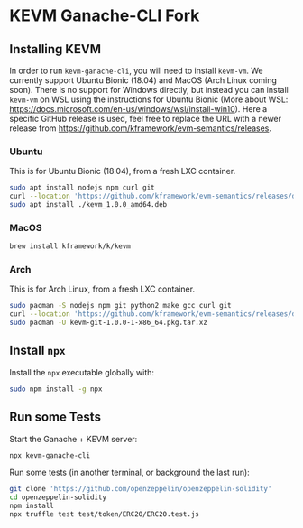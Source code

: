 KEVM Ganache-CLI Fork
=====================

Installing KEVM
---------------

In order to run `kevm-ganache-cli`, you will need to install `kevm-vm`.
We currently support Ubuntu Bionic (18.04) and MacOS (Arch Linux coming soon).
There is no support for Windows directly, but instead you can install `kevm-vm` on WSL using the instructions for Ubuntu Bionic (More about WSL: https://docs.microsoft.com/en-us/windows/wsl/install-win10).
Here a specific GitHub release is used, feel free to replace the URL with a newer release from <https://github.com/kframework/evm-semantics/releases>.

### Ubuntu

This is for Ubuntu Bionic (18.04), from a fresh LXC container.

```sh
sudo apt install nodejs npm curl git
curl --location 'https://github.com/kframework/evm-semantics/releases/download/v1.0.0-84e09b2/kevm_1.0.0_amd64.deb' --output kevm_1.0.0_amd64.deb
sudo apt install ./kevm_1.0.0_amd64.deb
```

### MacOS

```sh
brew install kframework/k/kevm
```

### Arch

This is for Arch Linux, from a fresh LXC container.

```sh
sudo pacman -S nodejs npm git python2 make gcc curl git
curl --location 'https://github.com/kframework/evm-semantics/releases/download/v1.0.0-84e09b2/kevm-git-1.0.0-1-x86_64.pkg.tar.xz' --output kevm-git-1.0.0-1-x86_64.pkg.tar.xz
sudo pacman -U kevm-git-1.0.0-1-x86_64.pkg.tar.xz
```

Install `npx`
-------------

Install the `npx` executable globally with:

```sh
sudo npm install -g npx
```

Run some Tests
--------------

Start the Ganache + KEVM server:

```sh
npx kevm-ganache-cli
```

Run some tests (in another terminal, or background the last run):

```sh
git clone 'https://github.com/openzeppelin/openzeppelin-solidity'
cd openzeppelin-solidity
npm install
npx truffle test test/token/ERC20/ERC20.test.js
```
